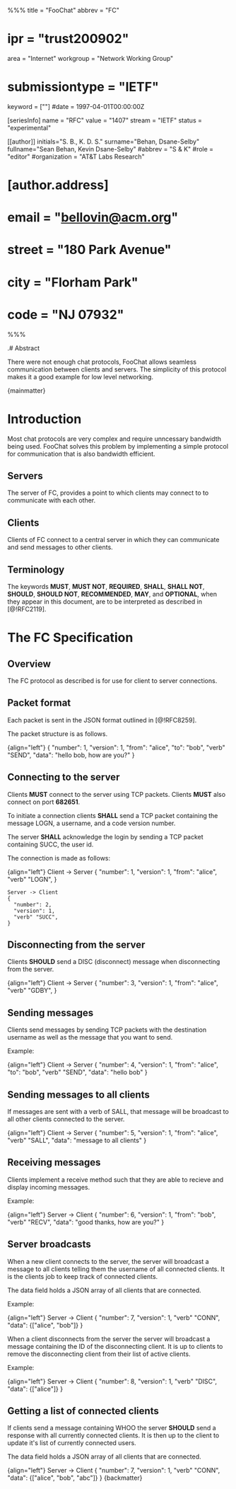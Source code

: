 %%%
title = "FooChat"
abbrev = "FC"
# ipr = "trust200902"
area = "Internet"
workgroup = "Network Working Group"
# submissiontype = "IETF"
keyword = [""]
#date = 1997-04-01T00:00:00Z

[seriesInfo]
name = "RFC"
value = "1407"
stream = "IETF"
status = "experimental"

[[author]]
initials="S. B., K. D. S."
surname="Behan, Dsane-Selby"
fullname="Sean Behan, Kevin Dsane-Selby"
#abbrev = "S & K"
#role = "editor"
#organization = "AT&T Labs Research"
#  [author.address]
#  email = "bellovin@acm.org"
#  street = "180 Park Avenue"
#  city = "Florham Park"
#  code = "NJ 07932"
%%%

.# Abstract

There were not enough chat protocols, FooChat allows seamless communication
between clients and servers. The simplicity of this protocol makes it a good
example for low level networking.

{mainmatter}

# Introduction

Most chat protocols are very complex and require unncessary bandwidth being
used. FooChat solves this problem by implementing a simple protocol for
communication that is also bandwidth efficient.

## Servers

The server of FC, provides a point to which clients may connect to to
communicate with each other.

## Clients

Clients of FC connect to a central server in which they can communicate and
send messages to other clients.

## Terminology 

The keywords **MUST**, **MUST NOT**, **REQUIRED**, **SHALL**, **SHALL NOT**, **SHOULD**,
**SHOULD NOT**, **RECOMMENDED**, **MAY**, and **OPTIONAL**, when they appear in this
document, are to be interpreted as described in [@!RFC2119].

# The FC Specification

## Overview

The FC protocol as described is for use for client to server connections.

## Packet format

Each packet is sent in the JSON format outlined in [@!RFC8259].

The packet structure is as follows.

{align="left"}
	{ 
	  "number": 1,
	  "version": 1,
	  "from": "alice",
	  "to": "bob",
	  "verb" "SEND",
	  "data": "hello bob, how are you?"
	}

## Connecting to the server

Clients **MUST** connect to the server using TCP packets. Clients **MUST** also
connect on port **682651**.

To initiate a connection clients **SHALL** send a TCP packet containing the
message LOGN, a username, and a code version number.

The server **SHALL** acknowledge the login by sending a TCP packet containing
SUCC, the user id.

The connection is made as follows:

{align="left"}
	Client -> Server
	{ 
	  "number": 1,
	  "version": 1,
	  "from": "alice",
	  "verb" "LOGN",
	}

	Server -> Client
	{ 
	  "number": 2,
	  "version": 1,
	  "verb" "SUCC",
	}

## Disconnecting from the server

Clients **SHOULD** send a DISC (disconnect) message when disconnecting from the
server.

{align="left"}
	Client -> Server
	{
	  "number": 3,
	  "version": 1,
	  "from": "alice",
	  "verb" "GDBY",
	}

## Sending messages

Clients send messages by sending TCP packets with the destination username as
well as the message that you want to send.

Example:

{align="left"}
	Client -> Server
	{
	  "number": 4,
	  "version": 1,
	  "from": "alice",
	  "to": "bob",
	  "verb" "SEND",
	  "data": "hello bob"
	}

## Sending messages to all clients

If messages are sent with a verb of SALL, that message will be broadcast to
all other clients connected to the server.

{align="left"}
	Client -> Server
	{
	  "number": 5,
	  "version": 1,
	  "from": "alice",
	  "verb" "SALL",
	  "data": "message to all clients"
	}

## Receiving messages

Clients implement a receive method such that they are able to recieve and
display incoming messages.

Example:

{align="left"}
	Server -> Client
	{
	  "number": 6,
	  "version": 1,
	  "from": "bob",
	  "verb" "RECV",
	  "data": "good thanks, how are you?"
	}

## Server broadcasts

When a new client connects to the server, the server will broadcast a message
to all clients telling them the username of all connected clients. It is the
clients job to keep track of connected clients.

The data field holds a JSON array of all clients that are connected.

Example:

{align="left"}
	Server -> Client
	{
	  "number": 7,
	  "version": 1,
	  "verb" "CONN",
	  "data": {["alice", "bob"]}
	}

When a client disconnects from the server the server will broadcast a message
containing the ID of the disconnecting client. It is up to clients to remove
the disconnecting client from their list of active clients.

Example:

{align="left"}
	Server -> Client
	{
	  "number": 8,
	  "version": 1,
	  "verb" "DISC",
	  "data": {["alice"]}
	}

## Getting a list of connected clients

If clients send a message containing WHOO the server **SHOULD** send a response
with all currently connected clients. It is then up to the client to update
it's list of currently connected users.

The data field holds a JSON array of all clients that are connected.

{align="left"}
	Server -> Client
	{
	  "number": 7,
	  "version": 1,
	  "verb" "CONN",
	  "data": {["alice", "bob", "abc"]}
	}
{backmatter}
